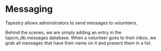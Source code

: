 Messaging
=========

Tapestry allows administrators to send messages to volunteers.

Behind the scenes, we are simply adding an entry in the tapcm_db.messages
database. When a volunteer goes to their inbox, we grab all messages that
have their name on it and present them in a list.
